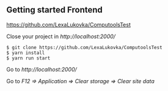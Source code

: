 ## Getting started Frontend
https://github.com/LexaLukovka/ComputoolsTest

Close your project in *http://localhost:2000/*

    $ git clone https://github.com/LexaLukovka/ComputoolsTest
    $ yarn install
    $ yarn run start

Go to *http://localhost:2000/*

Go to *F12 => Application => Clear storage => Clear site data*

